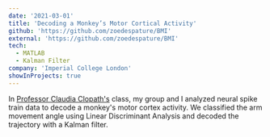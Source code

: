 ```yaml
---
date: '2021-03-01'
title: 'Decoding a Monkey’s Motor Cortical Activity'
github: 'https://github.com/zoedespature/BMI'
external: 'https://github.com/zoedespature/BMI'
tech:
  - MATLAB
  - Kalman Filter
company: 'Imperial College London'
showInProjects: true
---
```


In [Professor Claudia Clopath's](https://en.wikipedia.org/wiki/Claudia_Clopath) class, my group and I analyzed neural spike train data to decode a monkey's motor cortex activity. We classified the arm movement angle using Linear Discriminant Analysis and decoded the trajectory with a Kalman filter.

